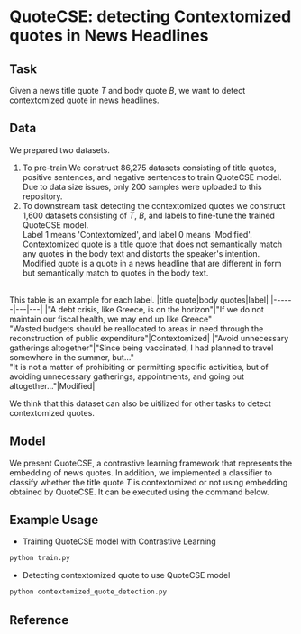 # QuoteCSE: detecting Contextomized quotes in News Headlines

## Task
Given a news title quote *T* and body quote *B*, we want to detect contextomized quote in news headlines.

## Data
We prepared two datasets.
1. To pre-train
We construct 86,275 datasets consisting of title quotes, positive sentences, and negative sentences to train QuoteCSE model. Due to data size issues, only 200 samples were uploaded to this repository. 
2. To downstream task detecting the contextomized quotes
we construct 1,600 datasets consisting of *T*, *B*, and labels to fine-tune the trained QuoteCSE model.<br/>
Label 1 means 'Contextomized', and label 0 means 'Modified'.
Contextomized quote is a title quote that does not semantically match any quotes in the body text and distorts the speaker's intention.
Modified quote is a quote in a news headline that are different in form but semantically match to quotes in the body text.

<br/> This table is an example for each label.
|title quote|body quotes|label|
|------|---|---|
|"A debt crisis, like Greece, is on the horizon"|"If we do not maintain our fiscal health, we may end up like Greece" <br/> "Wasted budgets should be reallocated to areas in need through the reconstruction of public expenditure"|Contextomized|
|"Avoid unnecessary gatherings altogether"|"Since being vaccinated, I had planned to travel somewhere in the summer, but..." <br/> "It is not a matter of prohibiting or permitting specific activities, but of avoiding unnecessary gatherings, appointments, and going out altogether..."|Modified|

We think that this dataset can also be uitilized for other tasks to detect contextomized quotes.


## Model
We present QuoteCSE, a contrastive learning framework that represents the embedding of news quotes. In addition, we implemented a classifier to classify whether the title quote *T* is contextomized or not using embedding obtained by QuoteCSE. It can be executed using the command below.


## Example Usage
- Training QuoteCSE model with Contrastive Learning
```python
python train.py 
```

- Detecting contextomized quote to use QuoteCSE model
```python
python contextomized_quote_detection.py 
```


## Reference

